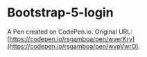 # Bootstrap-5-login

A Pen created on CodePen.io. Original URL: [https://codepen.io/rsgamboa/pen/wverKry](https://codepen.io/rsgamboa/pen/wvpVwrO).